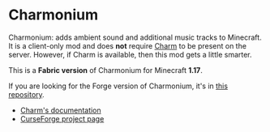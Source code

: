 # Charmonium

Charmonium: adds ambient sound and additional music tracks to Minecraft.
It is a client-only mod and does **not** require [Charm](https://github.com/svenhjol/Charm/) to be present on the server.
However, if Charm is available, then this mod gets a little smarter.

This is a **Fabric version** of Charmonium for Minecraft **1.17**.

If you are looking for the Forge version of Charmonium, it's in [this repository](https://github.com/svenhjol/CharmoniumForge/).

* [Charm's documentation](https://svenhjol.github.io/Charm/)
* [CurseForge project page](https://www.curseforge.com/minecraft/mc-mods/charmonium/)
